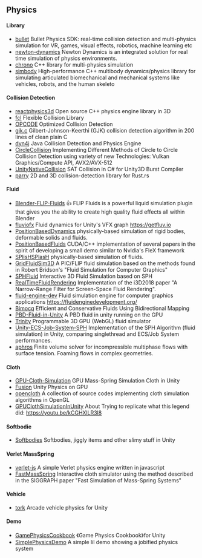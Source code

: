## Physics
#### Library
* [bullet](https://github.com/bulletphysics/bullet3) Bullet Physics SDK: real-time collision detection and multi-physics simulation for VR, games, visual effects, robotics, machine learning etc
* [newton-dynamics](https://github.com/MADEAPPS/newton-dynamics/) Newton Dynamics is an integrated solution for real time simulation of physics environments.
* [chrono](https://github.com/projectchrono/chrono) C++ library for multi-physics simulation
* [simbody](https://github.com/simbody/simbody) High-performance C++ multibody dynamics/physics library for simulating articulated biomechanical and mechanical systems like vehicles, robots, and the human skeleto

#### Collision Detection
* [reactphysics3d](https://github.com/DanielChappuis/reactphysics3d) Open source C++ physics engine library in 3D
* [fcl](https://github.com/flexible-collision-library/fcl) Flexible Collision Library 
* [OPCODE](https://github.com/nitrocaster/OPCODE) Optimized Collision Detection
* [gjk.c](https://github.com/kroitor/gjk.c) Gilbert-Johnson-Keerthi (GJK) collision detection algorithm in 200 lines of clean plain C
* [dyn4j](https://github.com/wnbittle/dyn4j) Java Collision Detection and Physics Engine
* [CircleCollision](https://github.com/Erfan-Ahmadi/CircleCollision) Implementing Different Methods of Circle to Circle Collision Detection using variety of new Technologies: Vulkan Graphics/Compute API, AVX2/AVX-512
* [UnityNativeCollision](https://github.com/jeffvella/UnityNativeCollision) SAT Collision in C# for Unity3D Burst Compiler
* [parry](https://github.com/dimforge/parry) 2D and 3D collision-detection library for Rust.rs

#### Fluid
* [Blender-FLIP-Fluids](https://github.com/rlguy/Blender-FLIP-Fluids) :thumbsup:  FLIP Fluids is a powerful liquid simulation plugin that gives you the ability to create high quality fluid effects all within Blender
* [fluviofx](https://github.com/fluviofx/fluviofx) Fluid dynamics for Unity's VFX graph https://getfluv.io
* [PositionBasedDynamics](https://github.com/InteractiveComputerGraphics/PositionBasedDynamics) physically-based simulation of rigid bodies, deformable solids and fluids.
* [PositionBasedFluids](https://github.com/JAGJ10/PositionBasedFluids) CUDA/C++ implementation of several papers in the spirit of developing a small demo similar to Nvidia's FleX framework
* [SPlisHSPlasH](https://github.com/InteractiveComputerGraphics/SPlisHSPlasH) physically-based simulation of fluids.
* [GridFluidSim3D](https://github.com/rlguy/GridFluidSim3D) A PIC/FLIP fluid simulation based on the methods found in Robert Bridson's "Fluid Simulation for Computer Graphics"
* [SPHFluid](https://github.com/MangoSister/SPHFluid) Interactive 3D Fluid Simulation based on SPH
* [RealTimeFluidRendering](https://github.com/ttnghia/RealTimeFluidRendering) Implementation of the i3D2018 paper "A Narrow-Range Filter for Screen-Space Fluid Rendering". 
* [fluid-engine-dev](https://github.com/doyubkim/fluid-engine-dev)  Fluid simulation engine for computer graphics applications https://fluidenginedevelopment.org/
* [Bimocq](https://github.com/ziyinq/Bimocq) Efficient and Conservative Fluids Using Bidirectional Mapping
* [PBD-Fluid-in-Unity](https://github.com/Scrawk/PBD-Fluid-in-Unity) A PBD fluid in unity running on the GPU
* [Trinity](https://github.com/portsmouth/Trinity) Programmable 3D GPU (WebGL) fluid simulator
* [Unity-ECS-Job-System-SPH](https://github.com/leonardo-montes/Unity-ECS-Job-System-SPH) Implementation of the SPH Algorithm (fluid simulation) in Unity, comparing singlethread and ECS/Job System performances.
* [aphros](https://github.com/cselab/aphros) Finite volume solver for incompressible multiphase flows with surface tension. Foaming flows in complex geometries.

#### Cloth
* [GPU-Cloth-Simulation](https://github.com/JUSTIVE/GPU-Cloth-Simulation)  GPU Mass-Spring Simulation Cloth in Unity
* [Fusion](https://github.com/Ninjajie/Fusion) Unity Physics on GPU
* [opencloth](https://github.com/mmmovania/opencloth) A collection of source codes implementing cloth simulation algorithms in OpenGL 
* [GPUClothSimulationInUnity](https://github.com/voxell-tech/GPUClothSimulationInUnity) About
Trying to replicate what this legend did: https://youtu.be/kCGHXlLR3l8

#### Softbodie
* [Softbodies](https://github.com/Ideefixze/Softbodies) Softbodies, jiggly items and other slimy stuff in Unity

#### Verlet MassSpring
* [verlet-js](https://github.com/subprotocol/verlet-js) A simple Verlet physics engine written in javascript
* [FastMassSpring](https://github.com/sam007961/FastMassSpring) Interactive cloth simulator using the method described in the SIGGRAPH paper "Fast Simulation of Mass-Spring Systems"

#### Vehicle
* [tork](https://github.com/adrenak/tork) Arcade vehicle physics for Unity

#### Demo
* [GamePhysicsCookbook](https://github.com/gszauer/GamePhysicsCookbook) 《Game Physics Cookbook》for Unity
* [SimplePhysicsDemo](https://github.com/LotteMakesStuff/SimplePhysicsDemo) A simple lil demo showing a jobified physics system
